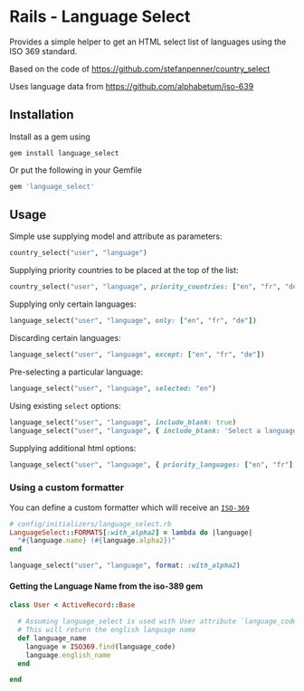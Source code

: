 # Rails - Language Select

Provides a simple helper to get an HTML select list of languages using the ISO 369 standard.

Based on the code of https://github.com/stefanpenner/country_select

Uses language data from https://github.com/alphabetum/iso-639

## Installation

Install as a gem using

```shell
gem install language_select
```
Or put the following in your Gemfile

```ruby
gem 'language_select'
```

## Usage

Simple use supplying model and attribute as parameters:

```ruby
country_select("user", "language")
```

Supplying priority countries to be placed at the top of the list:

```ruby
country_select("user", "language", priority_countries: ["en", "fr", "de"])
```

Supplying only certain languages:

```ruby
language_select("user", "language", only: ["en", "fr", "de"])
```

Discarding certain languages:

```ruby
language_select("user", "language", except: ["en", "fr", "de"])
```

Pre-selecting a particular language:

```ruby
language_select("user", "language", selected: "en")
```

Using existing `select` options:
```ruby
language_select("user", "language", include_blank: true)
language_select("user", "language", { include_blank: 'Select a language' }, { class: 'language-select-box' })
```

Supplying additional html options:

```ruby
language_select("user", "language", { priority_languages: ["en", "fr"], selected: "en" }, { class: 'form-control', data: { attribute: "value" } })
```

### Using a custom formatter

You can define a custom formatter which will receive an
[`ISO-369`](https://github.com/alphabetum/iso-639/blob/master/lib/iso-639.rb)
```ruby
# config/initializers/language_select.rb
LanguageSelect::FORMATS[:with_alpha2] = lambda do |language|
  "#{language.name} (#{language.alpha2})"
end
```

```ruby
language_select("user", "language", format: :with_alpha2)
```

#### Getting the Language Name from the iso-389 gem

```ruby
class User < ActiveRecord::Base

  # Assuming language_select is used with User attribute `language_code`
  # This will return the english language name
  def language_name
    language = ISO369.find(language_code)
    language.english_name
  end

end
```
